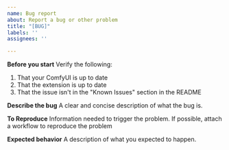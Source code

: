 ```yaml
---
name: Bug report
about: Report a bug or other problem
title: "[BUG]"
labels: ''
assignees: ''

---
```


**Before you start**
Verify the following:
1. That your ComfyUI is up to date
2. That the extension is up to date
3. That the issue isn't in the "Known Issues" section in the README

**Describe the bug**
A clear and concise description of what the bug is.

**To Reproduce**
Information needed to trigger the problem.
If possible, attach a workflow to reproduce the problem

**Expected behavior**
A description of what you expected to happen.
